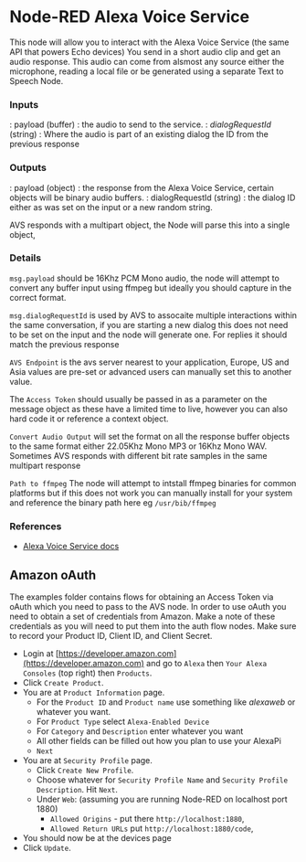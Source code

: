 # Node-RED Alexa Voice Service

This node will allow you to interact with the Alexa Voice Service (the same API that powers Echo devices) You send in a short audio clip and get an audio response. This audio can come from alsmost any source either the microphone, reading a local file or be generated using a separate Text to Speech Node.

### Inputs

: payload (buffer) :  the audio to send to the service.
: *dialogRequestId* (string) : Where the audio is part of an existing dialog the ID from the previous response


### Outputs

: payload (object) : the response from the Alexa Voice Service, certain objects will be binary audio buffers.
: dialogRequestId (string) : the dialog ID either as was set on the input or a new random string.


AVS responds with a multipart object, the Node will parse this into a single object,
### Details

`msg.payload` should be 16Khz PCM Mono audio, the node will attempt to convert any buffer input using ffmpeg but ideally you should capture in the correct format.

`msg.dialogRequestId` is used by AVS to assocaite multiple interactions within the same conversation, if you are starting a new dialog this does not need to be set on the input and the node will generate one. For replies it should match the previous response

`AVS Endpoint` is the avs server nearest to your application, Europe, US and Asia values are pre-set or advanced users can manually set this to another value.

The `Access Token` should usually be passed in as a parameter on the message object as these have a limited time to live, however you can also hard code it or reference a context object.

`Convert Audio Output` will set the format on all the response buffer objects to the same format either 22.05Khz Mono MP3 or 16Khz Mono WAV. Sometimes AVS responds with different bit rate samples in the same multipart response

`Path to ffmpeg` The node will attempt to intstall ffmpeg binaries for common platforms but if this does not work you can manually install for your system and reference the binary path here eg `/usr/bib/ffmpeg`


### References

 - [Alexa Voice Service docs](https://developer.amazon.com/en-US/docs/alexa/alexa-voice-service/get-started-with-alexa-voice-service.html) 


## Amazon oAuth
The examples folder contains flows for obtaining an Access Token via oAuth which you need to pass to the AVS node. In order to use oAuth you need to obtain a set of credentials from Amazon. Make a note of these credentials as you will need to put them into the auth flow nodes. Make sure to record your Product ID, Client ID, and Client Secret.

- Login at [https://developer.amazon.com](https://developer.amazon.com) and go to `Alexa` then `Your Alexa Consoles` (top right) then `Products`.
- Click `Create Product`. 
- You are at `Product Information` page.
    - For the `Product ID` and `Product name` use something like _alexaweb_ or whatever you want.
    - For `Product Type` select `Alexa-Enabled Device`
    - For `Category` and `Description` enter whatever you want
    - All other fields can be filled out how you plan to use your AlexaPi
    - `Next`
- You are at `Security Profile` page.
    - Click `Create New Profile`. 
    - Choose whatever for `Security Profile Name` and `Security Profile Description`. Hit `Next`.
    - Under `Web`: (assuming you are running Node-RED on localhost port 1880)
        - `Allowed Origins` - put there `http://localhost:1880`, 
        - `Allowed Return URLs` put `http://localhost:1880/code`, 
- You should now be at the devices page
- Click `Update`.
